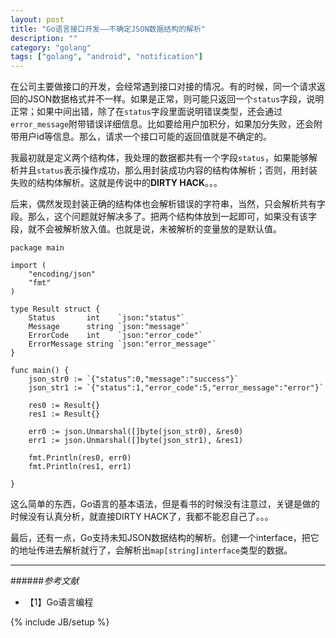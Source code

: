 ```yaml
---
layout: post
title: "Go语言接口开发——不确定JSON数据结构的解析"
description: ""
category: "golang"
tags: ["golang", "android", "notification"]
---
```


在公司主要做接口的开发，会经常遇到接口对接的情况。有的时候，同一个请求返回的JSON数据格式并不一样。如果是正常，则可能只返回一个`status`字段，说明正常；如果中间出错，除了在`status`字段里面说明错误类型，还会通过`error_message`附带错误详细信息。比如要给用户加积分，如果加分失败，还会附带用户id等信息。那么，请求一个接口可能的返回值就是不确定的。

我最初就是定义两个结构体，我处理的数据都共有一个字段`status`，如果能够解析并且`status`表示操作成功，那么用封装成功内容的结构体解析；否则，用封装失败的结构体解析。这就是传说中的**DIRTY HACK**。。。

后来，偶然发现封装正确的结构体也会解析错误的字符串，当然，只会解析共有字段。那么，这个问题就好解决多了。把两个结构体放到一起即可，如果没有该字段，就不会被解析放入值。也就是说，未被解析的变量放的是默认值。

	package main

	import (
		"encoding/json"
		"fmt"
	)
	
	type Result struct {
		Status       int    `json:"status"`
		Message      string `json:"message"`
		ErrorCode    int    `json:"error_code"`
		ErrorMessage string `json:"error_message"`
	}
	
	func main() {
		json_str0 := `{"status":0,"message":"success"}`
		json_str1 := `{"status":1,"error_code":5,"error_message":"error"}`
	
		res0 := Result{}
		res1 := Result{}
	
		err0 := json.Unmarshal([]byte(json_str0), &res0)
		err1 := json.Unmarshal([]byte(json_str1), &res1)
	
		fmt.Println(res0, err0)
		fmt.Println(res1, err1)
	
	}

这么简单的东西，Go语言的基本语法，但是看书的时候没有注意过，关键是做的时候没有认真分析，就直接DIRTY HACK了，我都不能忍自己了。。。

最后，还有一点，Go支持未知JSON数据结构的解析。创建一个interface，把它的地址传进去解析就行了，会解析出`map[string]interface`类型的数据。

---

######*参考文献*
+ 【1】Go语言编程

{% include JB/setup %}